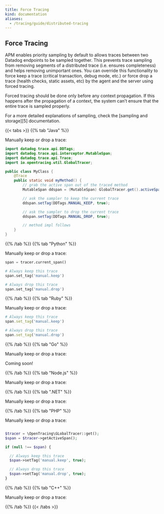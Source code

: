 ```yaml
---
title: Force Tracing
kind: documentation
aliases:
  - /tracing/guide/distributed-tracing
---
```



## Force Tracing

APM enables priority sampling by default to allows traces between two Datadog endpoints to be sampled together. This prevents trace sampling from removing segments of a distributed trace (i.e. ensures completeness) and helps removing unimportant ones. You can override this functionality to force keep a trace (critical transaction, debug mode, etc.) or force drop a trace (health checks, static assets, etc) by the agent and the server using forced tracing.

Forced tracing should be done only before any context propagation. If this happens after the propagation of a context, the system can’t ensure that the entire trace is sampled properly.

For a more detailed explanations of sampling, check the [sampling and storage][5] documentation.


{{< tabs >}}
{{% tab "Java" %}}

Manually keep or drop a trace:

```java
import datadog.trace.api.DDTags;
import datadog.trace.api.interceptor.MutableSpan;
import datadog.trace.api.Trace;
import io.opentracing.util.GlobalTracer;

public class MyClass {
    @Trace
    public static void myMethod() {
        // grab the active span out of the traced method
        MutableSpan ddspan = (MutableSpan) GlobalTracer.get().activeSpan();

        // ask the sampler to keep the current trace
        ddspan.setTag(DDTags.MANUAL_KEEP, true);

        // ask the sampler to drop the current trace
        ddspan.setTag(DDTags.MANUAL_DROP, true);

        // method impl follows
    }
}
```

[1]: /tracing/languages/java/#configuration
{{% /tab %}}
{{% tab "Python" %}}

Manually keep or drop a trace:

```python
span = tracer.current_span()

# Always keep this trace
span.set_tag('manual.keep')

# Always drop this trace
span.set_tag('manual.drop')
```

{{% /tab %}}
{{% tab "Ruby" %}}

Manually keep or drop a trace:

```ruby
# Always keep this trace
span.set_tag('manual.keep')

# Always drop this trace
span.set_tag('manual.drop')
```
{{% /tab %}}
{{% tab "Go" %}}

Manually keep or drop a trace:

Coming soon!


{{% /tab %}}
{{% tab "Node.js" %}}

Manually keep or drop a trace:

{{% /tab %}}
{{% tab ".NET" %}}

Manually keep or drop a trace:

{{% /tab %}}
{{% tab "PHP" %}}

Manually keep or drop a trace:

```php

$tracer = \OpenTracing\GLobalTracer::get();
$span = $tracer->getActiveSpan();

if (null !== $span) {

  // Always keep this trace
  $span->setTag('manual.keep', true);

  // Always drop this trace
  $span->setTag('manual.drop', true);
}

```

{{% /tab %}}
{{% tab "C++" %}}

Manually keep or drop a trace:



{{% /tab %}}
{{< /tabs >}}

[1]: /tracing/guide/trace_sampling_and_storage
